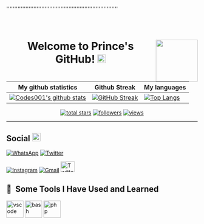 ''''''''''''''''''''''''''''''''''''''''''''''''''''''''''''''''''''''<h1 align="center">  
 <img align='right' src="https://media.giphy.com/media/M9gbBd9nbDrOTu1Mqx/giphy.gif" width="110">
Welcome to Prince's GitHub!
 <img src="https://media.giphy.com/media/27UtynCENEhLgiAmik/giphy.gif" width="22" height="22">
</h1>

|My github statistics|Github Streak|My languages|
|-|-|-|
|[![Codes001's github stats](https://github-readme-stats.vercel.app/api?username=codes001&show_icons=true&theme=tokyonight&hide_title=true)](https://github.com/codes001)|[![GitHub Streak](https://streak-stats.demolab.com/?user=codes001&theme=ads-juicy-fresh)](https://github.com/codes001)|[![Top Langs](https://github-readme-stats.vercel.app/api/top-langs/?username=codes001&show_icons=true&theme=dark&layout=compact&hide_title=true)](https://github.com/codes001)|


<p align="center">
  <a href="https://github.com/codes001?tab=repositories&sort=stargazers">
    <img alt="total stars" title="Total stars on GitHub" src="https://custom-icon-badges.herokuapp.com/github/stars/codes001?color=55960c&style=for-the-badge&labelColor=488207&logo=star" /></a>
  <a href="https://github.com/codes001?tab=followers">
    <img alt="followers" title="Follow me on Github" src="https://custom-icon-badges.herokuapp.com/github/followers/codes001?color=236ad3&labelColor=1155ba&style=for-the-badge&logo=person-add&label=Follow&logoColor=white" /></a>
 <a href="https://komarev.com/ghpvc/?username=codes001">
    <img alt="views" title="GitHub profile views" src="https://komarev.com/ghpvc/?username=codes001&style=for-the-badge&color=blue"/></a>
 <br>
 
 
 ---
 ## Social <img src="https://media.giphy.com/media/LnQjpWaON8nhr21vNW/giphy.gif" width="22" height="22">

 <p align="left">
<a href="https://wa.me/2348109879768"> <img src="https://img.shields.io/badge/WhatsApp-25D366?style=for-the-badge&logo=whatsapp&logoColor=white" alt="WhatsApp"></a> 
  <a href="https://linkedin.com/in/prince-effiong"><img alt="Twitter" title="LinkedIn" src="https://img.shields.io/badge/linkedIn-2CA5E0?style=for-the-badge&logo=linkedIn&logoColor=white"></a>
 
<a href="https://www.instagram.com/effiong_prince_"><img src="https://img.shields.io/badge/Instagram-%23E4405F.svg?style=for-the-badge&logo=Instagram&logoColor=white"  alt="Instagram"></a>
 <a href="mailto:princeokwong19@gmail.com"><img src="https://img.shields.io/badge/Gmail-D14836?style=for-the-badge&logo=gmail&logoColor=white" alt="Gmail"></a>
  <a href="https://twitter.com/_effiong_prince"><img width="37px" height="28px" alt="Twitter" title="Twitter" src="https://i.imgur.com/UlUtoFm_d.webp?style=social&url=https%3A%2F%2Ftwitter.com%_effiong_prince_%2Ffollowers"></a>
</p>
<h2> 🚀 &nbsp;Some Tools I Have Used and Learned</h2>
<p align="left">
<img src="https://cdn.jsdelivr.net/gh/devicons/devicon/icons/vscode/vscode-original.svg" alt="vscode" width="45" height="45"/>
<img src="https://cdn.jsdelivr.net/gh/devicons/devicon/icons/bash/bash-original.svg" alt="bash" width="45" height="45"/>
<img src="https://cdn.jsdelivr.net/gh/devicons/devicon/icons/php/php-original.svg" alt="php" width="45" height="45"/>
</p>
